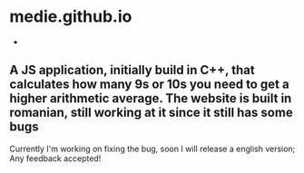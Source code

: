 # medie.github.io 
-
A JS application, initially build in C++, that calculates how many 9s or 10s you need to get a higher arithmetic average.
The website is built in romanian, still working at it since it still has some bugs
-
Currently I'm working on fixing the bug, soon I will release a english version;
Any feedback accepted!
